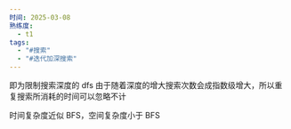 ```yaml
---
时间: 2025-03-08
熟练度:
  - t1
tags:
  - "#搜索"
  - "#迭代加深搜索"
---
```

即为限制搜索深度的 dfs
由于随着深度的增大搜索次数会成指数级增大，所以重复搜索所消耗的时间可以忽略不计

时间复杂度近似 BFS，空间复杂度小于 BFS
